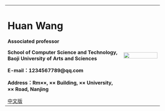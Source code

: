 <div>
<table border="0">
  <tr>
    <td>
      <h1>Huan Wang</h1>
      <p><b>Associated professor</b></p>
      <p><b>School of Computer Science and Technology, Baoji University of Arts and Sciences</b></p>
      <p><b>E-mail：1234567789@qq.com</b></p>
      <p><b>Address：Rm××, ×× Building, ×× University, ×× Road, Nanjing</b></p>
      <a href="/index.html">中文版</a>
    </td>
    <td width="25%">
      <img src="/zhengjianzhao.jpg" width="100%">
    </td>
  </tr>
</table>
</div>

